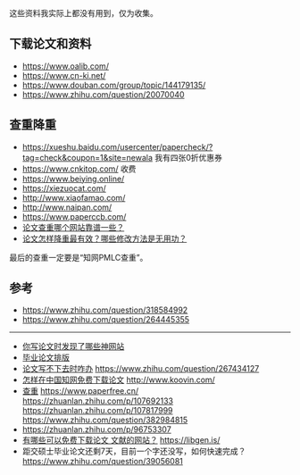 这些资料我实际上都没有用到，仅为收集。

## 下载论文和资料

* https://www.oalib.com/
* https://www.cn-ki.net/
* https://www.douban.com/group/topic/144179135/
* https://www.zhihu.com/question/20070040

## 查重降重

* https://xueshu.baidu.com/usercenter/papercheck/?tag=check&coupon=1&site=newala 我有四张0折优惠券
* https://www.cnkitop.com/ 收费
* https://www.beiying.online/
* https://xiezuocat.com/
* http://www.xiaofamao.com/
* http://www.naipan.com/
* https://www.paperccb.com/
* [论文查重哪个网站靠谱一些？](https://www.zhihu.com/question/373619981)
* [论文怎样降重最有效？哪些修改方法是无用功？](https://zhuanlan.zhihu.com/p/21433536)

最后的查重一定要是“知网PMLC查重”。

## 参考

* https://www.zhihu.com/question/318584992
* https://www.zhihu.com/question/264445355

---

* [你写论文时发现了哪些神网站](https://www.zhihu.com/question/35931336)
* [毕业论文排版](https://www.zhihu.com/question/23415685)
* [论文写不下去时咋办](https://www.zhihu.com/question/20014290) https://www.zhihu.com/question/267434127
* [怎样在中国知网免费下载论文](https://www.zhihu.com/question/35942725) http://www.koovin.com/
* [查重](https://www.zhihu.com/question/303944719) https://www.paperfree.cn/ https://zhuanlan.zhihu.com/p/107692133 https://zhuanlan.zhihu.com/p/107817999 https://www.zhihu.com/question/382984815
* https://zhuanlan.zhihu.com/p/96753307
* [有哪些可以免费下载论文 文献的网站？](https://www.zhihu.com/question/312580429) https://libgen.is/
* 距交硕士毕业论文还剩7天，目前一个字还没写，如何快速完成？ https://www.zhihu.com/question/39056081
